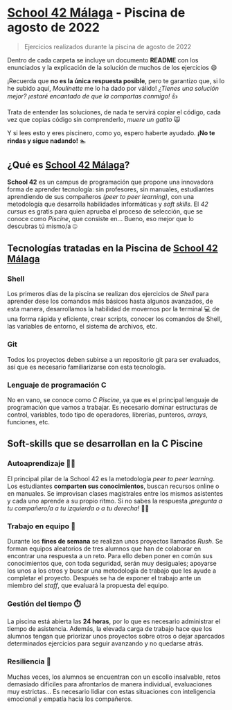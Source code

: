 

# [School 42 Málaga](https://www.42malaga.com/) - Piscina de agosto de 2022
> Ejercicios realizados durante la piscina de agosto de 2022

Dentro de cada carpeta se incluye un documento **README** con los enunciados y la explicación de la solución de muchos de los ejercicios :smile: 

¡Recuerda que **no es la única respuesta posible**, pero te garantizo que, si lo he subido aquí, _Moulinette_ me lo ha dado por válido!
_¿Tienes una solución mejor? ¡estaré encantado de que la compartas conmigo!_ :+1:

Trata de entender las soluciones, de nada te servirá copiar el código, cada vez que copias código sin comprenderlo, _muere un gatito_ :scream_cat:

Y si lees esto y eres piscinero, como yo, espero haberte ayudado. **¡No te rindas y sigue nadando!** :swimmer:


## ¿Qué es [School 42 Málaga](https://www.42malaga.com/)?

**School 42** es un campus de programación que propone una innovadora forma de aprender tecnología: sin profesores, sin manuales, estudiantes aprendiendo de sus compañeros _(peer to peer learning)_, con una metodología que desarrolla habilidades informáticas y _soft skills_. El _42 cursus_ es gratis para quien aprueba el proceso de selección, que se conoce como _Piscine_, que consiste en... Bueno, eso mejor que lo descubras tú mismo/a :zipper_mouth_face:

## Tecnologías tratadas en la Piscina de [School 42 Málaga](https://www.42malaga.com/)

### Shell
Los primeros días de la piscina se realizan dos ejercicios de *Shell* para aprender dese los comandos más básicos hasta algunos avanzados, de esta manera, desarrollamos la habilidad de movernos por la terminal :computer: de una forma rápida y eficiente, crear scripts, conocer los comandos de Shell, las variables de entorno, el sistema de archivos, etc.

### Git
Todos los proyectos deben subirse a un repositorio git para ser evaluados, así que es necesario familiarizarse con esta tecnología.

### Lenguaje de programación C
No en vano, se conoce como _C Piscine_, ya que es el principal lenguaje de programación que vamos a trabajar. Es necesario dominar estructuras de control, variables, todo tipo de operadores, librerías, punteros, _arrays_, funciones, etc.

## Soft-skills que se desarrollan en la C Piscine

### Autoaprendizaje :man_student:
El principal pilar de la School 42 es la metodología _peer to peer learning_. Los estudiantes **comparten sus conocimientos**, buscan recursos online o en manuales. Se improvisan clases magistrales entre los mismos asistentes y cada uno aprende a su propio ritmo. Si no sabes la respuesta _¡pregunta a tu compañero/a a tu izquierda o a tu derecha!_ :raising_hand_man:

### Trabajo en equipo :muscle:
Durante los **fines de semana** se realizan unos proyectos llamados _Rush_. Se forman equipos aleatorios de tres alumnos que han de colaborar en encontrar una respuesta a un reto. Para ello deben poner en común sus conocimientos que, con toda seguridad, serán muy desiguales; apoyarse los unos a los otros y buscar una metodología de trabajo que les ayude a completar el proyecto. Después se ha de exponer el trabajo ante un miembro del _staff_, que evaluará la propuesta del equipo.

### Gestión del tiempo :stopwatch:
La piscina está abierta las **24 horas**, por lo que es necesario administrar el tiempo de asistencia. Además, la elevada carga de trabajo hace que los alumnos tengan que priorizar unos proyectos sobre otros o dejar aparcados determinados ejercicios para seguir avanzando y no quedarse atrás.

### Resiliencia :lotus_position:
Muchas veces, los alumnos se encuentran con un escollo insalvable, retos demasiado difíciles para afrontarlos de manera individual, evaluaciones muy estrictas... Es necesario lidiar con estas situaciones con inteligencia emocional y empatía hacia los compañeros.